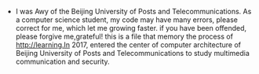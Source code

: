 *  I was Awy of the Beijing University of Posts and Telecommunications. As a computer science student, my code may have many errors, please correct for me, which let me growing faster. if you have been offended, please forgive me,grateful! this is a file that memory the process of http://learning.In 2017, entered the center of computer architecture of Beijing University of Posts and Telecommunications to study multimedia communication and security.

